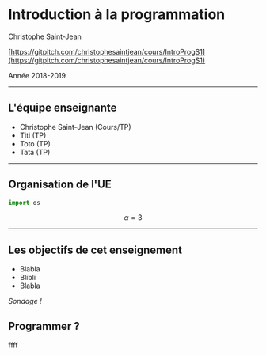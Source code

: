 # Introduction à la programmation

Christophe Saint-Jean

[https://gitpitch.com/christophesaintjean/cours/IntroProgS1](https://gitpitch.com/christophesaintjean/cours/IntroProgS1)

Année 2018-2019

---
## L'équipe enseignante

* Christophe Saint-Jean (Cours/TP)
* Titi (TP)
* Toto (TP)
* Tata (TP)

---

## Organisation de l'UE

```python
import os
```
$$\alpha = 3$$

---

## Les objectifs de cet enseignement

 * Blabla
 * Blibli
 * Blabla

*Sondage !*


## Programmer ?

ffff
<!--stackedit_data:
eyJoaXN0b3J5IjpbLTExMDEyNjgyNzVdfQ==
-->